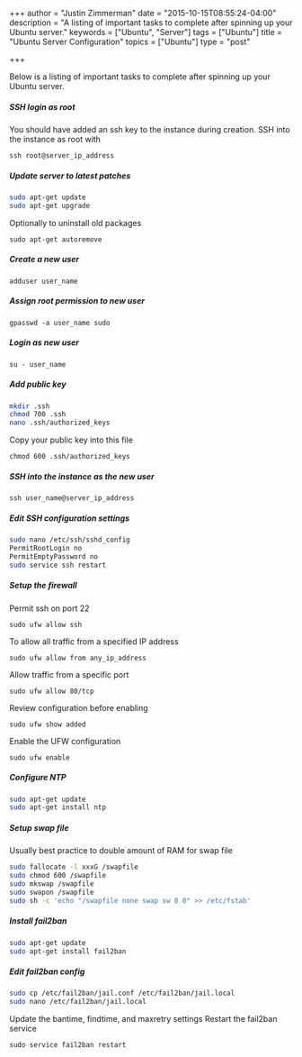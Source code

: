 +++
author = "Justin Zimmerman"
date = "2015-10-15T08:55:24-04:00"
description = "A listing of important tasks to complete after spinning up your Ubuntu server."
keywords = ["Ubuntu", "Server"]
tags = ["Ubuntu"]
title = "Ubuntu Server Configuration"
topics = ["Ubuntu"]
type = "post"

+++

Below is a listing of important tasks to complete after spinning up your Ubuntu server.

##### SSH login as root

You should have added an ssh key to the instance during creation. SSH into the instance as root with

`ssh root@server_ip_address`

##### Update server to latest patches

```sh
sudo apt-get update
sudo apt-get upgrade
```

Optionally to uninstall old packages

`sudo apt-get autoremove`

##### Create a new user

`adduser user_name`

##### Assign root permission to new user

`gpasswd -a user_name sudo`

##### Login as new user

`su - user_name`

##### Add public key

```sh
mkdir .ssh
chmod 700 .ssh
nano .ssh/authorized_keys
```

Copy your public key into this file

`chmod 600 .ssh/authorized_keys`

##### SSH into the instance as the new user

`ssh user_name@server_ip_address`

##### Edit SSH configuration settings

```sh
sudo nano /etc/ssh/sshd_config
PermitRootLogin no
PermitEmptyPassword no
sudo service ssh restart
```

##### Setup the firewall

Permit ssh on port 22

`sudo ufw allow ssh`

To allow all traffic from a specified IP address

`sudo ufw allow from any_ip_address`

Allow traffic from a specific port

`sudo ufw allow 80/tcp`

Review configuration before enabling

`sudo ufw show added`

Enable the UFW configuration

`sudo ufw enable`

##### Configure NTP

```sh
sudo apt-get update
sudo apt-get install ntp
```

##### Setup swap file

Usually best practice to double amount of RAM for swap file

```sh
sudo fallocate -l xxxG /swapfile
sudo chmod 600 /swapfile
sudo mkswap /swapfile
sudo swapon /swapfile
sudo sh -c 'echo "/swapfile none swap sw 0 0" >> /etc/fstab'
```

##### Install fail2ban

```sh
sudo apt-get update
sudo apt-get install fail2ban
```

##### Edit fail2ban config

```sh
sudo cp /etc/fail2ban/jail.conf /etc/fail2ban/jail.local
sudo nano /etc/fail2ban/jail.local
```

Update the bantime, findtime, and maxretry settings
Restart the fail2ban service

`sudo service fail2ban restart`
